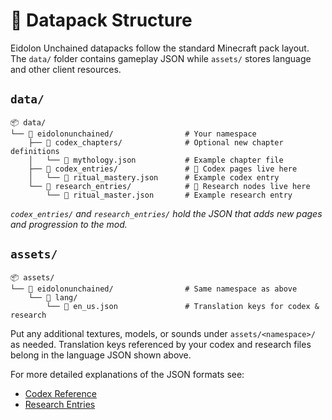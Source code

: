 # 📁 Datapack Structure

Eidolon Unchained datapacks follow the standard Minecraft pack layout.  The `data/` folder
contains gameplay JSON while `assets/` stores language and other client resources.

## `data/`

```text
📦 data/
└── 📁 eidolonunchained/                # Your namespace
    ├── 📁 codex_chapters/              # Optional new chapter definitions
    │   └── 📄 mythology.json           # Example chapter file
    ├── 📁 codex_entries/               # 📖 Codex pages live here
    │   └── 📄 ritual_mastery.json      # Example codex entry
    └── 📁 research_entries/            # 🔬 Research nodes live here
        └── 📄 ritual_master.json       # Example research entry
```

*`codex_entries/` and `research_entries/` hold the JSON that adds new pages and
progression to the mod.*

## `assets/`

```text
📦 assets/
└── 📁 eidolonunchained/                # Same namespace as above
    └── 📁 lang/
        └── 📄 en_us.json               # Translation keys for codex & research
```

Put any additional textures, models, or sounds under `assets/<namespace>/` as needed.
Translation keys referenced by your codex and research files belong in the language
JSON shown above.

For more detailed explanations of the JSON formats see:
- [Codex Reference](../codex/reference.md)
- [Research Entries](../research/entry_reference.md)
